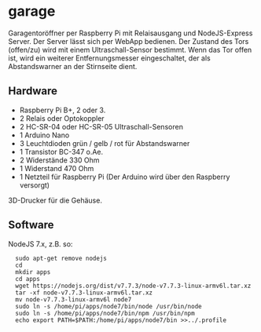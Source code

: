 # garage

Garagentoröffner per Raspberry Pi mit Relaisausgang und NodeJS-Express Server.
Der Server lässt sich per WebApp bedienen. Der Zustand des Tors (offen/zu) wird mit
einem Ultraschall-Sensor bestimmt. Wenn das Tor offen ist, wird ein weiterer Entfernungsmesser
eingeschaltet, der als Abstandswarner an der Stirnseite dient.

## Hardware

* Raspberry Pi B+, 2 oder 3.
* 2 Relais oder Optokoppler
* 2 HC-SR-04 oder HC-SR-05 Ultraschall-Sensoren
* 1 Arduino Nano
* 3 Leuchtdioden grün / gelb / rot für Abstandswarner
* 1 Transistor BC-347 o.Ae.
* 2 Widerstände 330 Ohm
* 1 Widerstand 470 Ohm
* 1 Netzteil für Raspberry Pi (Der Arduino wird über den Raspberry versorgt)

3D-Drucker für die Gehäuse.

## Software

NodeJS 7.x, z.B. so:

      sudo apt-get remove nodejs
      cd
      mkdir apps
      cd apps
      wget https://nodejs.org/dist/v7.7.3/node-v7.7.3-linux-armv6l.tar.xz
      tar -xf node-v7.7.3-linux-armv6l.tar.xz
      mv node-v7.7.3-linux-armv6l node7
      sudo ln -s /home/pi/apps/node7/bin/node /usr/bin/node
      sudo ln -s /home/pi/apps/node7/bin/npm /usr/bin/npm
      echo export PATH=$PATH:/home/pi/apps/node7/bin >>../.profile

